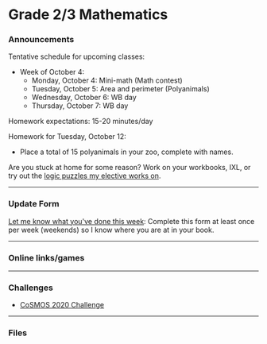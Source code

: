 # Grade 2/3 Mathematics

### Announcements

<!--
<a href="https://renertmath.github.io/pi">&pi; day information</a>
-->

Tentative schedule for upcoming classes:
<!--
  * Week of September 6:
    * Tuesday, September 7: Mini-math
    * Wednesday, September 8: WB day
    * Thursday, September 9: Games day
  * Week of September 13:
    * Monday, September 13: Assessment
    * Tuesday, September 14: Assessment
    * Wednesday, September 15: WB day
    * Thursday, September 16: Games day
  * Week of September 20:
    * Monday, September 20: Mini-math
    * Tuesday, September 21: Extreme math
    * Wednesday, September 22: WB day
    * Thursday, September 23: Games day
  * Week of September 27:
    * Monday, September 27: Mini-math
    * Tuesday, September 28: Fractions
    * Wednesday, September 29: WB day
    * Thursday, September 30: WB day
-->

* Week of October 4:
    * Monday, October 4: Mini-math (Math contest)
    * Tuesday, October 5: Area and perimeter (Polyanimals)
    * Wednesday, October 6: WB day
    * Thursday, October 7: WB day


<!--
Tentative schedule for upcoming classes:
  * Week of May 24
    * Tuesday, May 25: Estimation game
    * Wednesday, May 26: Outdoor activity - amphitheatre
    * Thursday, May 27: WB/assessments
  * Week of May 31
    * Monday, May 31: Mini-math (2021 CESMC lvl 1)
    * Tuesday, June 1: Outdoor activity - pond 
    * Wednesday, June 2: Outdoor activity - amphitheatre
    * Thursday, June 3: Workbooks/assessments
  * Week of June 7
    * Monday, June 7: Ubongo
    * Tuesday, June 8: Outdoor activity - field (weather permitting)
    * Wednesday, June 9: CHOICE FRIDAY
    * Thursday, June 10: Workbooks/assessments
  * Week of June 14
    * Monday, June 14: Fermi estimates
    * Tuesday, June 15: Outdoor activity - rooftop patio (Mancala)
    * Wednesday, June 16: Outdoor activity - ampitheatre (weather permitting)
    * Thursday, June 17: Workbooks/assessments
  * Week of June 21
    * Monday, June 21: Games day
    * Tuesday, June 22: Outdoor activity - field (weather permitting)
    * Wednesday, June 23: Play Day (PE event)
    * Thursday, June 24: CHOICE FRIDAY
-->


<!--
Schedule for next week:
  * Monday, May 17: Mini-math/Mental math
  * Tuesday, May 18: Estimation game
  * Wednesday, May 19: Workbooks
  * Thursday, May 20: Estimation game
-->

Homework expectations: 15-20 minutes/day

Homework for Tuesday, October 12:
  * Place a total of 15 polyanimals in your zoo, complete with names.


<!--
Homework for Friday, September 3:
  * Read and sign the course outline with your parents.
  * Complete the Introduction Questionnaire. This should take you about 10-20 minutes.
Homework for Tuesday, September 7:
  * Finish as much of the <a href="https://vchan2.github.io/Activities/3%20dice%20template%20(1-30).pdf">3 dice sheet</a> as you can (1 to 30 using 1, 4, 9)
Homework for Wednesday, September 29:
  * Finish order of operations sheet
-->


<!--
Over the break, try to spend an average of 15 minutes on math per day. This time should be spent on: 
  * <a href="https://vchan2.github.io/2020gr23/04_aprilbreak_HW.pdf">multiplication tables</a> (REQUIRED: at least 6)
  * <a href="https://vchan2.github.io/Challenges/2021-04-01_digit_puzzle.pdf"> 2021-04-01 challenge </a> (optional)
  * mental math (can be done orally with a parent, for e.g.)
  * math puzzles (e.g. sudoku, inkies, pixel puzzles, logic puzzles - some can be found on my <a href="https://vchan2.github.io/2020logicpuzzles.html">logic elective website</a>)
  * math games (e.g. 3 or 4-dice, aggression, 24, non-arcade <a href="mathplayground.com/">mathplayground games</a>)
  * <a href="https://ca.ixl.com/">IXL</a> (if you want to use IXL and do not have an active account, I need to know)
  * math contests
  * workbook power builders, final review, corrections, or content that is generally review/understood
-->

<!--
Over the break, try to spend an average of 15 minutes on math per day. This time should be spent on: 
  * <a href="https://vchan2.github.io/2020gr23/03_februarybreak_HW.pdf">multiplication tables</a> (REQUIRED: at least 4)
  * <a href="https://vchan2.github.io/2020gr23/venn.pdf">Venn diagram worksheet</a> (REQUIRED)
  * <a href="https://vchan2.github.io/2020gr23/Valentine_3dice.pdf">Valentine's day 3-dice problems</a> (optional)
  * mental math (can be done orally with a parent, for e.g.)
  * math puzzles (e.g. sudoku, inkies, pixel puzzles, logic puzzles - some can be found on my <a href="https://vchan2.github.io/2020logicpuzzles.html">logic elective website</a>)
  * math games (e.g. 3 or 4-dice, aggression, 24, non-arcade <a href="mathplayground.com/">mathplayground games</a>)
  * <a href="https://ca.ixl.com/">IXL</a> (if you want to use IXL and do not have an active account, I need to know)
  * math contests
  * workbook power builders, final review, corrections, or content that is generally review/understood
-->

<!--
Over the break, try to spend an average of 15 minutes on math per day. This time should be spent on: 
  * multiplication tables (at least 6),
  * mental math (can be done orally with a parent, for e.g.)
  * math puzzles (e.g. sudoku, inkies, pixel puzzles, logic puzzles - some can be found on my <a href="https://vchan2.github.io/2020logicpuzzles.html">logic elective website</a>)
  * math games (e.g. 3 or 4-dice, aggression, 24, non-arcade <a href="mathplayground.com/">mathplayground games</a>)
  * <a href="https://ca.ixl.com/">IXL</a> (if you want to use IXL and do not have an active account, I need to know)
  * math contests
  * workbook power builders, final review, corrections, or content that is generally review/understood
  * the <a href="https://vchan2.github.io/Challenges/2020-21Winter_Break.pdf">Winter Break math challenges</a>
-->

<!--
Over the break, spend at least 15 minutes on math per day. This time should be spent on: 
  * the <a href="https://vchan2.github.io/2020gr23/fallbreak_HW.pdf">multiplication tables</a>,
  * mental math (can be done orally with a parent, for e.g.)
  * math puzzles (e.g. sudoku, inkies, pixel puzzles, logic puzzles - some can be found on my <a href="https://vchan2.github.io/2020logicpuzzles.html">logic elective website</a>)
  * math games (e.g. 3 or 4-dice, aggression, 24, non-arcade <a href="mathplayground.com/">mathplayground games</a>)
  * <a href="https://ca.ixl.com/">IXL</a> (grade 3 and up)
  * workbook power builders, final review, corrections, or content that is generally review/understood
-->

Are you stuck at home for some reason? Work on your workbooks, IXL, or try out the <a href="https://vchan2.github.io/2020logicpuzzles.html">logic puzzles my elective works on</a>.

<!--
Homework for Monday, June 14:
 * Estimate: How old you are in years if you are 1 million seconds old? What about 1 billion seconds old?
 * Estimate: If you combine all of the liquid you will drink over your entire life, how many bathtubs would it fill? (Remember to have an educated guess with calculations - no wild guesses!)
Homework for Monday, June 7:
 * Try to complete the <a href="https://vchan2.github.io/2020gr23/level1_2021">2021 CESMC lvl 1</a> handed out in class.
Homework for Thursday, June 3:
 * Multiply the number of steps by the length of each step for each person in your group. You should end up with 4 estimates of the distance required.
Homework for Monday, May 3:
 * Try to match the Euler diagrams with the list of properties on <a href="https://vchan2.github.io/2020gr23/Venn-Puzzler.pdf"> this sheet</a> (<a href="https://vchan2.github.io/2020gr23/Venn-Puzzler(solved).jpg">Here are the solutions we came up with as a class</a>)
Homework for Tuesday, April 27:
 * Try to create a Venn diagram with 4 properties. Remember, it needs to have 2^4 = 16 regions which represent different combinations of properties!
Specific homework for Thursday, March 4:
  * Complete the last 4 columns for each of the 4 objects in the circle measurement activity. You may use a calculator, and you may get help from a parent, especially for working with the decimals.
Specific homework for Monday, November 23:
  * Complete the <a href="https://vchan2.github.io/2020gr23/POTWA-20-NN-09-P.pdf">Problem of the Week</a> which we worked on today. You should have an organized answer which shows all your work. For each type of supply, you should have (at the very least): number of supplies needed for the class, number of packages needed, and subtotal for that supply, as well as the calculations you used. For example: we need 5 &#215; 20 = 100 pencils for the class, which is 100 &#247; 10 = 10 packages, which gives a subtotal of 10 &#215; $0.50 = $5.00. This information should be summarized in a table. Neatness counts! Your answer should be stand-alone - that is, anyone should be able to read your solution and understand exactly what you did. If your solution is longer than one page, make sure you write single-sided.
Specific homework for Monday, November 16:
  * Complete all 8 <a href="https://vchan2.github.io/2020gr23/fallbreak_HW.pdf">multiplication tables</a>.
Specific homework for Monday, October 26:
  * Record your times for your count-by's <a href="https://forms.gle/NhR9cxXSjpTFbFQd6"> here</a>.
Specific homework for Monday, September 21:
  * Finish your subtraction worksheets (counts towards your daily math)
Specific homework for Thursday, September 3, 2020:
  * Fill out the <a href="https://forms.gle/7Cr4h1FoWTxSz2TD8">update form</a>.
  * Sign the course outline, have your parents sign it, and bring it to class.
  * Finish your "biography sheet" with the 4 questions.
  * Have an answer to the questions: "What is the purpose of a teacher?" and "What is the purpose of learning math?"
-->

---

### Update Form
<a href="https://forms.gle/X4DBZTymUykX2iEe8"> Let me know what you've done this week</a>: Complete this form at least once per week (weekends) so I know where you are at in your book. 

<!--
You can see below if your entry has been recorded (it can take several minutes for the spreadsheet to update). Only record new information since your last update.
<p align="center">
<iframe src="https://docs.google.com/spreadsheets/d/e/2PACX-1vTHQHOI4bSGScNEvtcBw5yRrKltHMwKxEJUGpOFXdLtTtNqyaA6vW4p3CS1Q2l-90GCWov-FdB3CXWb/pubhtml?gid=37727654&amp;single=true&amp;widget=true&amp;headers=false" width="60%" height = "400"></iframe>
</p>
-->

---

### Online links/games
<!--
* <a href="https://snap.berkeley.edu/snap/snap.html#present:Username=psafa&ProjectName=Numbers%20Game"> Measurement/estimation game </a>
* <a href="https://www.mathplayground.com/ASB_Index.html"> Math playground multiplayer games </a> - Compete against other players in a variety of games.
  * <a href="https://www.mathplayground.com/ASB_GrandPrixMultiplication.html"> Grand Prix multiplication racing game</a> - multiplication
  * <a href="https://www.mathplayground.com/ASB_OrbitIntegers.html"> Orbit Integers</a> - integer addition
  * <a href="https://www.mathplayground.com/ASB_DirtBikeProportions.html"> Dirt Bike Proportions</a> - equivalent fractions
  * <a href="https://www.mathplayground.com/ASB_RatioStadium.html"> Ratio Stadium</a> - equivalent fractions
* <a href="https://www.mathplayground.com/brain_workouts/brain_workout_01_subtraction.html"> Math playground subtraction game </a>
* <a href="https://www.mathplayground.com/ASB_RatioBlaster.html"> Math playground equivalent fractions game </a>
* <a href="https://solveme.edc.org/mobiles/"> Mobile balance puzzles </a>
* <a href="https://www.mathsisfun.com/numbers/estimation-game.php"> Estimation games </a>
* <a href="https://mrnussbaum.com/estimation-valley-golf-online-game"> Estimation game </a>
-->

---

### Challenges

* <a href="https://renertmath.github.io/RenertMath-CelebrateMath/"> CoSMOS 2020 Challenge</a> 

<!--
* <a href="https://vchan2.github.io/Challenges/Rainbow_Stones.pdf"> Rainbow stones </a>
* <a href="https://vchan2.github.io/Challenges/2020-21Winter_Break.pdf"> Winter Break math challenges </a> (<a href="https://vchan2.github.io/Challenges/2020-21Winter_Break_winners.pdf">Results</a>)
* <a href="https://vchan2.github.io/Challenges/pi_digit_puzzle2021basic.pdf"> &pi; day 2021 challenge (basic version) </a>
* <a href="https://vchan2.github.io/Challenges/2021-04-01_digit_puzzle.pdf"> 2021-04-01 challenge </a>
-->

---

### Files

<!--
* <a href="https://vchan2.github.io/2021gr23/Math%20Gr2-3%20Course%20Outline%202021-2022.pdf"> Course outline </a>
* <a href="https://vchan2.github.io/2020gr23/Mini-math_Gr2:3.pdf"> Mini-math </a> (<a href="https://vchan2.github.io/2020gr23/Mini-math_Gr2:3_sol.pdf">Solutions</a>)
-->
